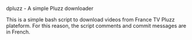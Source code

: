 dpluzz - A simple Pluzz downloader

This is a simple bash script to download videos from France TV Pluzz plateform.
For this reason, the script comments and commit messages are in French.
